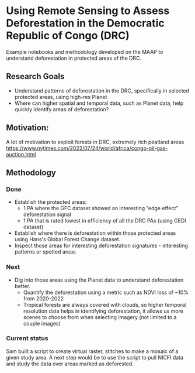 # Using Remote Sensing to Assess Deforestation in the Democratic Republic of Congo (DRC)

Example notebooks and methodology developed on the MAAP to understand deforestation in protected areas of the DRC.

## Research Goals

* Understand patterns of deforestation in the DRC, specifically in selected protected areas, using high-res Planet
* Where can higher spatial and temporal data, such as Planet data, help quickly identify areas of deforestation?

## Motivation:

A lot of motivation to exploit forests in DRC, extremely rich peatland areas
https://www.nytimes.com/2022/07/24/world/africa/congo-oil-gas-auction.html

## Methodology

### Done
* Establish the protected areas:
   * 1 PA where the GFC dataset showed an interesting “edge effect” deforestation signal
   * 1 PA that is rated lowest in efficiency of all the DRC PAs (using GEDI dataset)
* Establish where there is deforestation within those protected areas using Hans's Global Forest Change dataset.
* Inspect those areas for interesting deforestation signatures - interesting patterns or spotted areas

### Next

* Dig into those areas using the Planet data to understand deforestation better.
    * Quantify the deforestation using a metric such as NDVI loss of ~10% from 2020-2022
    * Tropical forests are always covered with clouds, so higher temporal resolution data helps in identifying deforestation, it allows us more scenes to choose from when selecting imagery (not limited to a couple images)


### Current status

Sam built a script to create virtual raster, stitches to make a mosaic of a given study area. A next step would be to use the script to pull NICFI data and study the data over areas marked as deforested.



